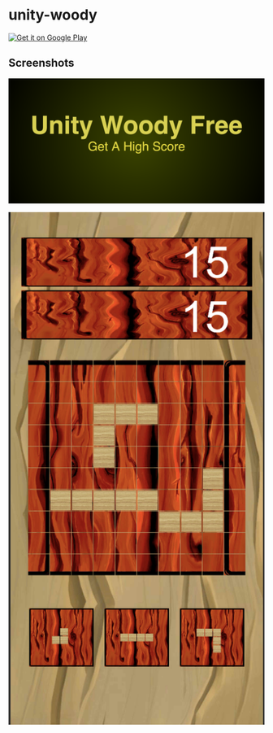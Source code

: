# unity-woody
<a href='https://play.google.com/store/apps/details?id=com.Arndt.unitywoody&pcampaignid=pcampaignidMKT-Other-global-all-co-prtnr-py-PartBadge-Mar2515-1'><img alt='Get it on Google Play' src='https://play.google.com/intl/en_us/badges/static/images/badges/en_badge_web_generic.png'/></a>


## Screenshots
![Alt text](/PlayStoreImages/Unity%20Woody%20Free-feature-graphic.png?raw=true "Optional Title")

![Alt text](/PlayStoreImages/Webp.net-resizeimage%20(1).png?raw=true "Screen Shot")

